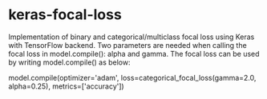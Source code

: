 # keras-focal-loss
Implementation of binary and categorical/multiclass focal loss using Keras with TensorFlow backend. Two parameters are needed when calling the focal loss in model.compile(): alpha and gamma. The focal loss can be used by writing model.compile() as below:

model.compile(optimizer='adam', loss=categorical_focal_loss(gamma=2.0, alpha=0.25), metrics=['accuracy'])
